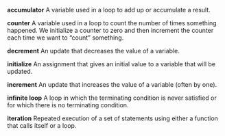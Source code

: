 **accumulator**
A variable used in a loop to add up or accumulate a result.

**counter**
A variable used in a loop to count the number of times something happened. We initialize a counter to zero and then increment the counter each time we want to “count” something.

**decrement**
An update that decreases the value of a variable.

**initialize**
An assignment that gives an initial value to a variable that will be updated.

**increment**
An update that increases the value of a variable (often by one).

**infinite loop**
A loop in which the terminating condition is never satisfied or for which there is no terminating condition.

**iteration**
Repeated execution of a set of statements using either a function that calls itself or a loop.
